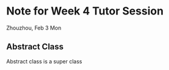 # Note for Week 4 Tutor Session

Zhouzhou, Feb 3 Mon

## Abstract Class

Abstract class is a super class